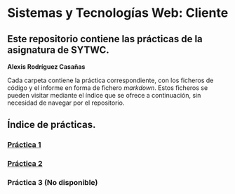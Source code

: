 # Sistemas y Tecnologías Web: Cliente
## Este repositorio contiene las prácticas de la asignatura de SYTWC.
**Alexis Rodríguez Casañas**

Cada carpeta contiene la práctica correspondiente, con los ficheros de código y el informe en forma de fichero *markdown*.
Estos ficheros se pueden visitar mediante el índice que se ofrece a continuación, sin necesidad de navegar por el repositorio.

## Índice de prácticas.
### [Práctica 1](https://github.com/alexrcas/SYTWC/blob/master/practica1/practica1.md)
### [Práctica 2](https://github.com/alexrcas/SYTWC/blob/master/practica2/practica2.md)
### Práctica 3 (No disponible)
